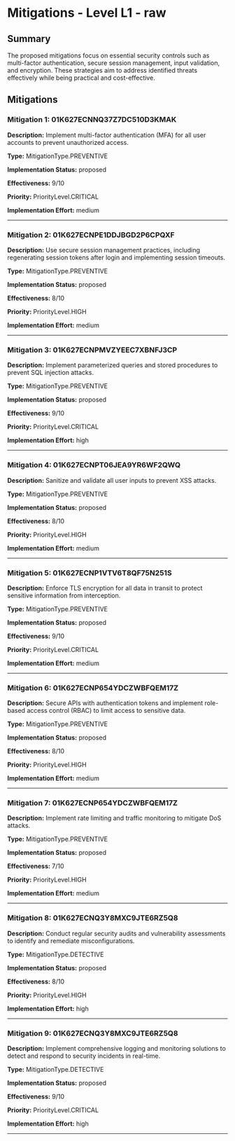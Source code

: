 # Mitigations - Level L1 - raw

## Summary

The proposed mitigations focus on essential security controls such as multi-factor authentication, secure session management, input validation, and encryption. These strategies aim to address identified threats effectively while being practical and cost-effective.

## Mitigations

### Mitigation 1: 01K627ECNNQ37Z7DC510D3KMAK

**Description:** Implement multi-factor authentication (MFA) for all user accounts to prevent unauthorized access.

**Type:** MitigationType.PREVENTIVE

**Implementation Status:** proposed

**Effectiveness:** 9/10

**Priority:** PriorityLevel.CRITICAL

**Implementation Effort:** medium

---

### Mitigation 2: 01K627ECNPE1DDJBGD2P6CPQXF

**Description:** Use secure session management practices, including regenerating session tokens after login and implementing session timeouts.

**Type:** MitigationType.PREVENTIVE

**Implementation Status:** proposed

**Effectiveness:** 8/10

**Priority:** PriorityLevel.HIGH

**Implementation Effort:** medium

---

### Mitigation 3: 01K627ECNPMVZYEEC7XBNFJ3CP

**Description:** Implement parameterized queries and stored procedures to prevent SQL injection attacks.

**Type:** MitigationType.PREVENTIVE

**Implementation Status:** proposed

**Effectiveness:** 9/10

**Priority:** PriorityLevel.CRITICAL

**Implementation Effort:** high

---

### Mitigation 4: 01K627ECNPT06JEA9YR6WF2QWQ

**Description:** Sanitize and validate all user inputs to prevent XSS attacks.

**Type:** MitigationType.PREVENTIVE

**Implementation Status:** proposed

**Effectiveness:** 8/10

**Priority:** PriorityLevel.HIGH

**Implementation Effort:** medium

---

### Mitigation 5: 01K627ECNP1VTV6T8QF75N251S

**Description:** Enforce TLS encryption for all data in transit to protect sensitive information from interception.

**Type:** MitigationType.PREVENTIVE

**Implementation Status:** proposed

**Effectiveness:** 9/10

**Priority:** PriorityLevel.CRITICAL

**Implementation Effort:** medium

---

### Mitigation 6: 01K627ECNP654YDCZWBFQEM17Z

**Description:** Secure APIs with authentication tokens and implement role-based access control (RBAC) to limit access to sensitive data.

**Type:** MitigationType.PREVENTIVE

**Implementation Status:** proposed

**Effectiveness:** 8/10

**Priority:** PriorityLevel.HIGH

**Implementation Effort:** medium

---

### Mitigation 7: 01K627ECNP654YDCZWBFQEM17Z

**Description:** Implement rate limiting and traffic monitoring to mitigate DoS attacks.

**Type:** MitigationType.PREVENTIVE

**Implementation Status:** proposed

**Effectiveness:** 7/10

**Priority:** PriorityLevel.HIGH

**Implementation Effort:** medium

---

### Mitigation 8: 01K627ECNQ3Y8MXC9JTE6RZ5Q8

**Description:** Conduct regular security audits and vulnerability assessments to identify and remediate misconfigurations.

**Type:** MitigationType.DETECTIVE

**Implementation Status:** proposed

**Effectiveness:** 8/10

**Priority:** PriorityLevel.HIGH

**Implementation Effort:** high

---

### Mitigation 9: 01K627ECNQ3Y8MXC9JTE6RZ5Q8

**Description:** Implement comprehensive logging and monitoring solutions to detect and respond to security incidents in real-time.

**Type:** MitigationType.DETECTIVE

**Implementation Status:** proposed

**Effectiveness:** 9/10

**Priority:** PriorityLevel.CRITICAL

**Implementation Effort:** high

---

